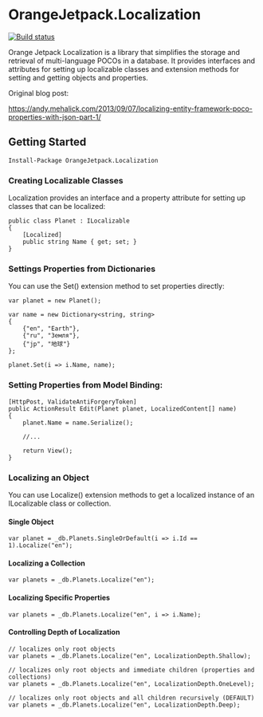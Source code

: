 # OrangeJetpack.Localization

[![Build status](https://ci.appveyor.com/api/projects/status/hoqf1taijirw7h84?svg=true)](https://ci.appveyor.com/project/AndyMehalick/orangejetpack-localization)

Orange Jetpack Localization is a library that simplifies the storage and retrieval of multi-language POCOs in a database. It provides interfaces and attributes for setting up localizable classes and extension methods for setting and getting objects and properties.

Original blog post:

https://andy.mehalick.com/2013/09/07/localizing-entity-framework-poco-properties-with-json-part-1/

## Getting Started

```
Install-Package OrangeJetpack.Localization
```

### Creating Localizable Classes

Localization provides an interface and a property attribute for setting up classes that can be localized:

```
public class Planet : ILocalizable
{
    [Localized]
    public string Name { get; set; }
}
```

### Settings Properties from Dictionaries

You can use the Set<T>() extension method to set properties directly:

```
var planet = new Planet();

var name = new Dictionary<string, string>
{
    {"en", "Earth"},
    {"ru", "Земля"},
    {"jp", "地球"} 
};

planet.Set(i => i.Name, name);
```

### Setting Properties from Model Binding:

```
[HttpPost, ValidateAntiForgeryToken]
public ActionResult Edit(Planet planet, LocalizedContent[] name)
{
    planet.Name = name.Serialize();

    //...

    return View();
}
```


### Localizing an Object

You can use Localize<T>() extension methods to get a localized instance of an ILocalizable class or collection.

#### Single Object

```
var planet = _db.Planets.SingleOrDefault(i => i.Id == 1).Localize("en");
```

#### Localizing a Collection

```
var planets = _db.Planets.Localize("en");
```

#### Localizing Specific Properties

```
var planets = _db.Planets.Localize("en", i => i.Name);
```

#### Controlling Depth of Localization

```
// localizes only root objects
var planets = _db.Planets.Localize("en", LocalizationDepth.Shallow);

// localizes only root objects and immediate children (properties and collections)
var planets = _db.Planets.Localize("en", LocalizationDepth.OneLevel);

// localizes only root objects and all children recursively (DEFAULT)
var planets = _db.Planets.Localize("en", LocalizationDepth.Deep);
```